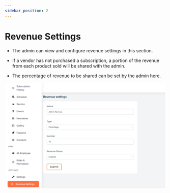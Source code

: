 ```yaml
---
sidebar_position: 2
---
```


# Revenue Settings

- The admin can view and configure revenue settings in this section. 

- If a vendor has not purchased a subscription, a portion of the revenue from each product sold will be shared with the admin.

- The percentage of revenue to be shared can be set by the admin here.



![revenew](./img/rev.png)